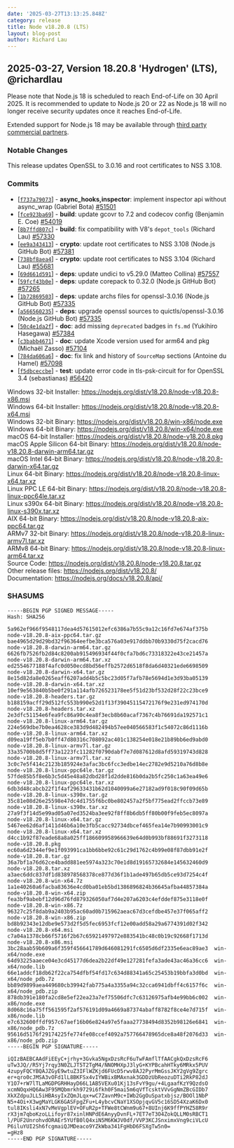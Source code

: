```yaml
---
date: '2025-03-27T13:13:25.848Z'
category: release
title: Node v18.20.8 (LTS)
layout: blog-post
author: Richard Lau
---
```


## 2025-03-27, Version 18.20.8 'Hydrogen' (LTS), @richardlau

Please note that Node.js 18 is scheduled to reach End-of-Life on 30 April 2025. It is recommended to update to Node.js 20 or 22 as Node.js 18 will no longer receive security updates once it reaches End-of-Life.

Extended support for Node.js 18 may be available through [third party commercial partners](https://nodejs.org/en/about/previous-releases#commercial-support).

### Notable Changes

This release updates OpenSSL to 3.0.16 and root certificates to NSS 3.108.

### Commits

- \[[`f737a79073`](https://github.com/nodejs/node/commit/f737a79073)] - **async_hooks,inspector**: implement inspector api without async_wrap (Gabriel Bota) [#51501](https://github.com/nodejs/node/pull/51501)
- \[[`fce923ba69`](https://github.com/nodejs/node/commit/fce923ba69)] - **build**: update gcovr to 7.2 and codecov config (Benjamin E. Coe) [#54019](https://github.com/nodejs/node/pull/54019)
- \[[`8b7ffd807c`](https://github.com/nodejs/node/commit/8b7ffd807c)] - **build**: fix compatibility with V8's `depot_tools` (Richard Lau) [#57330](https://github.com/nodejs/node/pull/57330)
- \[[`ee9a343413`](https://github.com/nodejs/node/commit/ee9a343413)] - **crypto**: update root certificates to NSS 3.108 (Node.js GitHub Bot) [#57381](https://github.com/nodejs/node/pull/57381)
- \[[`738bf8aea4`](https://github.com/nodejs/node/commit/738bf8aea4)] - **crypto**: update root certificates to NSS 3.104 (Richard Lau) [#55681](https://github.com/nodejs/node/pull/55681)
- \[[`69d661d591`](https://github.com/nodejs/node/commit/69d661d591)] - **deps**: update undici to v5.29.0 (Matteo Collina) [#57557](https://github.com/nodejs/node/pull/57557)
- \[[`59fcf43b0e`](https://github.com/nodejs/node/commit/59fcf43b0e)] - **deps**: update corepack to 0.32.0 (Node.js GitHub Bot) [#57265](https://github.com/nodejs/node/pull/57265)
- \[[`1b72869503`](https://github.com/nodejs/node/commit/1b72869503)] - **deps**: update archs files for openssl-3.0.16 (Node.js GitHub Bot) [#57335](https://github.com/nodejs/node/pull/57335)
- \[[`a566560235`](https://github.com/nodejs/node/commit/a566560235)] - **deps**: upgrade openssl sources to quictls/openssl-3.0.16 (Node.js GitHub Bot) [#57335](https://github.com/nodejs/node/pull/57335)
- \[[`50c4e1da2f`](https://github.com/nodejs/node/commit/50c4e1da2f)] - **doc**: add missing `deprecated` badges in `fs.md` (Yukihiro Hasegawa) [#57384](https://github.com/nodejs/node/pull/57384)
- \[[`c3babb4671`](https://github.com/nodejs/node/commit/c3babb4671)] - **doc**: update Xcode version used for arm64 and pkg (Michaël Zasso) [#57104](https://github.com/nodejs/node/pull/57104)
- \[[`784da606a6`](https://github.com/nodejs/node/commit/784da606a6)] - **doc**: fix link and history of `SourceMap` sections (Antoine du Hamel) [#57098](https://github.com/nodejs/node/pull/57098)
- \[[`f5dbceccbe`](https://github.com/nodejs/node/commit/f5dbceccbe)] - **test**: update error code in tls-psk-circuit for for OpenSSL 3.4 (sebastianas) [#56420](https://github.com/nodejs/node/pull/56420)

Windows 32-bit Installer: https://nodejs.org/dist/v18.20.8/node-v18.20.8-x86.msi \
Windows 64-bit Installer: https://nodejs.org/dist/v18.20.8/node-v18.20.8-x64.msi \
Windows 32-bit Binary: https://nodejs.org/dist/v18.20.8/win-x86/node.exe \
Windows 64-bit Binary: https://nodejs.org/dist/v18.20.8/win-x64/node.exe \
macOS 64-bit Installer: https://nodejs.org/dist/v18.20.8/node-v18.20.8.pkg \
macOS Apple Silicon 64-bit Binary: https://nodejs.org/dist/v18.20.8/node-v18.20.8-darwin-arm64.tar.gz \
macOS Intel 64-bit Binary: https://nodejs.org/dist/v18.20.8/node-v18.20.8-darwin-x64.tar.gz \
Linux 64-bit Binary: https://nodejs.org/dist/v18.20.8/node-v18.20.8-linux-x64.tar.xz \
Linux PPC LE 64-bit Binary: https://nodejs.org/dist/v18.20.8/node-v18.20.8-linux-ppc64le.tar.xz \
Linux s390x 64-bit Binary: https://nodejs.org/dist/v18.20.8/node-v18.20.8-linux-s390x.tar.xz \
AIX 64-bit Binary: https://nodejs.org/dist/v18.20.8/node-v18.20.8-aix-ppc64.tar.gz \
ARMv7 32-bit Binary: https://nodejs.org/dist/v18.20.8/node-v18.20.8-linux-armv7l.tar.xz \
ARMv8 64-bit Binary: https://nodejs.org/dist/v18.20.8/node-v18.20.8-linux-arm64.tar.xz \
Source Code: https://nodejs.org/dist/v18.20.8/node-v18.20.8.tar.gz \
Other release files: https://nodejs.org/dist/v18.20.8/ \
Documentation: https://nodejs.org/docs/v18.20.8/api/

### SHASUMS

```
-----BEGIN PGP SIGNED MESSAGE-----
Hash: SHA256

5a962ef966f9548117dea4d57615012efc6386a7b55c9a12c16fd7e674af375b  node-v18.20.8-aix-ppc64.tar.gz
bae4965d29d29bd32f96364eefbe3bca576a03e917ddbb70b9330d75f2cacd76  node-v18.20.8-darwin-arm64.tar.gz
6626fb7526fb2d84c8200ab915496934f44f0cfa7bd6c73318322e43ce21457a  node-v18.20.8-darwin-arm64.tar.xz
ed2554677188f4afc0d050ecd8bd56effb2572d6518f8da6d40321ede6698509  node-v18.20.8-darwin-x64.tar.gz
8e15d82da8e0265eaff6207add4b5c5bc23d05f7afb78e5694d1e3d93ba05139  node-v18.20.8-darwin-x64.tar.xz
10ef9e563840b5be0f291a114afb726523178ee5f51d23bf532d28f22c23bce9  node-v18.20.8-headers.tar.gz
b188159acff29d512fc553b990e52d1f13f39045115472176f9e231ed974170d  node-v18.20.8-headers.tar.xz
2e3dfc51154e6fea9fc86a90c4ea8f3ecb8b60acaf7367c4b76691da192571c1  node-v18.20.8-linux-arm64.tar.gz
224e569dbe7b0ea4628ce383d9d482494b57ee040566583f1c54072c86d1116b  node-v18.20.8-linux-arm64.tar.xz
d09ea19ff5eb7b0ff47d80316c708092ac401c138254e018e21b89bb6ed9abd0  node-v18.20.8-linux-armv7l.tar.gz
33a35700b8d5ff73a1223fc11282f0790dabf7e7d087612d8afd59319743d828  node-v18.20.8-linux-armv7l.tar.xz
3c0c7e5f414c2123b185924e3afac3bc6fcc3edbe14ec2782e9d5210a76d8b8e  node-v18.20.8-linux-ppc64le.tar.gz
57fde85b5f8e6b3c5d45e48a82dbd28f1d2dde816b0da2b5fc250c1a63ea49e6  node-v18.20.8-linux-ppc64le.tar.xz
6db3d48cabcb22f1f4af29633431b62d1040099a6e27182ad9f018c90f09d65b  node-v18.20.8-linux-s390x.tar.gz
35c81e08d26e25598e47dc4d1755f6bc0be802457a2f5bf775ead2ffccb73e89  node-v18.20.8-linux-s390x.tar.xz
27a9f3f14d5e99ad05a07ed3524ba3ee92f8ff8b6db5ff80b00f9feb5ec8097a  node-v18.20.8-linux-x64.tar.gz
5467ee62d6af1411d46b6a10e3fb5cacc92734dbcef465fea14e7b90993001c9  node-v18.20.8-linux-x64.tar.xz
d4cc1b92f87eade68a8a025ff186609958966639e64d0b993bf88691f3273118  node-v18.20.8.pkg
ec60a6d2344ef9e1f093991ca1bb6bbe92c61c29d1762c4b99e08f87dbb91e2f  node-v18.20.8.tar.gz
36a7bf1a76d62ce4badd881ee5974a323c70e1d8d19165732684e145632460d9  node-v18.20.8.tar.xz
a3aec6ddc837df1d838978568378ce877d36f1b1ade497b65db5ce93d7254c4f  node-v18.20.8-win-x64.7z
1a1e40260a6facba83636e4cd0ba01eb5bd1386896824b36645afba44857384a  node-v18.20.8-win-x64.zip
fea3bf9abebf12d96d76fd879326050af7d4e207a6203c4efddef875e3118e0f  node-v18.20.8-win-x86.7z
96327c25f8dab9a2403b95ac60ad0b715962aeac67d3cefdbe457e37f065aff2  node-v18.20.8-win-x86.zip
bd8b92343e12dbe9e573d2f5d5fec6953fcf12e00add58a29a6774391d02f342  node-v18.20.8-x64.msi
c7a04a1378cb66f5716f2b67c65921497972e883541bc48c0b19c92668f1713d  node-v18.20.8-x86.msi
3bc28aab59b609a6f359f456641789d646081291fc6505d6df2335e6eac89ae3  win-x64/node.exe
64d93225aaece04e3cd45177d6dea2b22df49e127281fefa3ade43ac46a36cc6  win-x64/node.lib
66e1addcf18db62f22ca754dfbf54fd17c634d88341a65c25453b19bbfa3d0bd  win-x64/node_pdb.7z
bb89d9899aea449680cb39942fab775a4a3355a94c32cca6941dbff4c6157f6c  win-x64/node_pdb.zip
878db391e180fa2cd8e5ef22ea23a7ef75506dfc7c63126975afb4e99bb6c002  win-x86/node.exe
8d068c16a75ff561595f2af576191d09a4669a87374abaff8782f8ce4e7d715f  win-x86/node.lib
e7c632600ffdf957c67aef16b06e824a97e5faaa27738494d8352b98126e6841  win-x86/node_pdb.7z
95616d5176f29174225fe774fe08ccef4092a757766478965dce8a48f2076d33  win-x86/node_pdb.zip
-----BEGIN PGP SIGNATURE-----

iQIzBAEBCAAdFiEEyC+jrhy+3Gvka5NgxDzsRcF6uTwFAmflTfAACgkQxDzsRcF6
uTw3JQ//R5Yj7rqy3N0ZLJT5T2TgM4/NNOMHXpJ3lyG+KYPBcahHTky6MRkx5PUV
4zupyFQCYBQAJZGyE9wtuZ3IFlWZKjd6FUcD5rwv8AJ2PyrMmGssJKY2gVg9Zgrc
er+qro0cJMSA3vOFd1lL8BKFSx4vIYWBixBMAxnak3GDDzUbReozuDTi2RkP82dJ
Y1O7+rW7lTLaMGDPGRHHayD66L1AB5VEXu01Kj13sFvY9gu/+4LgaafKzY9QzdsO
xcmNOqxHQ6Aw3F95MQbmrkh9729i6fkh0F5mai5m6qVfTcsktVVvGgNmZBcGIDb7
XkXZdpuJLL5iHBAsyIxZQmJLqx+wC7ZavnM9c+IWb2GgOuSpatxbjsz/BOOl1NbP
N5+4Oi+X3wgMaYLGK6GASFpgZFu+L4ybcvCNaY1XSOpjqvGV5c16SD54XzaK6Dx0
tul8IKsli4xN7vMeVgplEV+OFuR2p+TFWe8tCWnm9u67+8UInj6K9ffPYHZ58R9r
rX3jm7qboKzoLLifoyr87xinlHNPdE6AnyyDvnFL+7ET7eT3O4ZokQLLM0sRBCT1
l/PUF2UnrohvdORAEr5YUfB0lQ4xiN5M6KWJV0df/VVP3KCJSnximxVng9ciVLcU
P6iluYUI2Sh6fcgmaiQJMDeaco9YZkWba341FgHbD6FSXgTw5n0=
=gHz8
-----END PGP SIGNATURE-----
```
